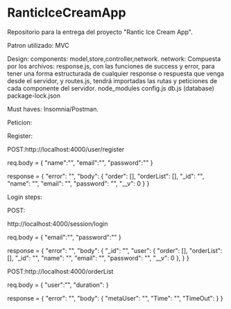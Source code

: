 # RanticIceCreamApp
Repositorio para la entrega del proyecto "Rantic Ice Cream App".


Patron utilizado:
MVC

Design:
components: model,store,controller,network.
network: Compuesta por los archivos: response.js, con las funciones de success y error, para tener una forma estructurada de cualquier response o respuesta que venga desde el servidor, y routes.js, tendrá importadas las rutas y peticiones de cada componente del servidor.
node_modules
config.js
db.js (database)
package-lock.json

Must haves:
Insomnia/Postman.

Peticion:


Register:

POST:http://localhost:4000/user/register

req.body = 
    {
	      "name":"<INSERT>",
	      "email":"<INSERT>",
	      "password":"<INSERT>"
  }

response = {
       "error": "",
       "body": {
         "order": [],
         "orderList": [],
         "_id": "",
         "name": "<INSERT>",
         "email": "<INSERT>",
         "password": "<INSERT>",
         "__v": 0
       }
}


Login steps:

POST:

http://localhost:4000/session/login

req.body = 
	{
	"email":"<INSERT>",
	"password":"<INSERT>"
	}
  
response = 
    {
      "error": "",
      "body": {
        "_id": "",
        "user": {
          "order": [],
          "orderList": [],
          "_id": "",
          "name": "<INSERT>",
          "email": "<INSERT>",
          "password": "<INSERT>",
          "__v": 0
        },
      }
    }




POST:http://localhost:4000/orderList

req.body = {
	      "user":"",
	      "duration": 
}

response = {
  "error": "",
  "body": {
    "metaUser": "",
    "Time": "",
    "TimeOut": 
  }
}



